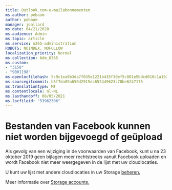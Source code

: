 ```yaml
---
title: Outlook.com-e-mailabonnementen
ms.author: pebaum
author: pebaum
manager: joallard
ms.date: 04/21/2020
ms.audience: Admin
ms.topic: article
ms.service: o365-administration
ROBOTS: NOINDEX, NOFOLLOW
localization_priority: Normal
ms.collection: Adm_O365
ms.custom:
- "3158"
- "9001198"
ms.openlocfilehash: 5c9c1ea9b3da7f035e1221b435f30ef5c801e5bdcd010c1a1922d712b6d626b0
ms.sourcegitcommit: b5f7da89a650d2915dc652449623c78be6247175
ms.translationtype: MT
ms.contentlocale: nl-NL
ms.lasthandoff: 08/05/2021
ms.locfileid: "53962306"
---
```

# <a name="unable-to-attach-or-upload-files-from-facebook"></a>Bestanden van Facebook kunnen niet worden bijgevoegd of geüpload

Als gevolg van een wijziging in de voorwaarden van Facebook, kunt u na 23 oktober 2019 geen bijlagen meer rechtstreeks vanuit Facebook uploaden en wordt Facebook niet meer weergegeven in de lijst met uw cloudlocaties. 

U kunt uw lijst met andere cloudlocaties in uw Storage [beheren.](https://go.microsoft.com/fwlink/?linkid=2111075)

Meer informatie over [Storage accounts.](https://support.office.com/article/477cb7cc-5732-4c40-8f23-30472de8138a)
  